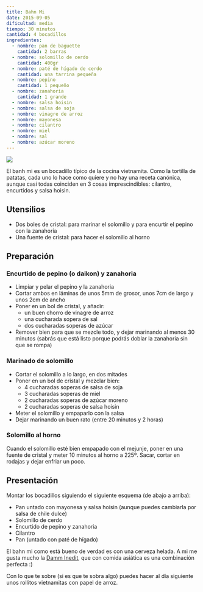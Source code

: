 ```yaml
---
title: Bahn Mi
date: 2015-09-05
dificultad: media
tiempo: 30 minutos
cantidad: 4 bocadillos
ingredientes:
  - nombre: pan de baguette
    cantidad: 2 barras
  - nombre: solomillo de cerdo
    cantidad: 400gr
  - nombre: paté de hígado de cerdo
    cantidad: una tarrina pequeña
  - nombre: pepino
    cantidad: 1 pequeño
  - nombre: zanahoria
    cantidad: 1 grande
  - nombre: salsa hoisin
  - nombre: salsa de soja
  - nombre: vinagre de arroz
  - nombre: mayonesa
  - nombre: cilantro
  - nombre: miel
  - nombre: sal
  - nombre: azúcar moreno
---
```


![](https://igcdn-photos-h-a.akamaihd.net/hphotos-ak-xaf1/t51.2885-15/11378140_1617343951884519_466218161_n.jpg)

El banh mi es un bocadillo típico de la cocina vietnamita. Como la tortilla de patatas, cada uno lo hace como quiere y no hay una receta canónica, aunque casi todas coinciden en 3 cosas imprescindibles: cilantro, encurtidos y salsa hoisin.

## Utensilios

- Dos boles de cristal: para marinar el solomillo y para encurtir el pepino con la zanahoria
- Una fuente de cristal: para hacer el solomillo al horno

## Preparación

### Encurtido de pepino (o daikon) y zanahoria

- Limpiar y pelar el pepino y la zanahoria
- Cortar ambos en láminas de unos 5mm de grosor, unos 7cm de largo y unos 2cm de ancho
- Poner en un bol de cristal, y añadir:
  - un buen chorro de vinagre de arroz
  - una cucharada sopera de sal
  - dos cucharadas soperas de azúcar
- Remover bien para que se mezcle todo, y dejar marinando al menos 30 minutos (sabrás que está listo porque podrás doblar la zanahoria sin que se rompa)

### Marinado de solomillo

- Cortar el solomillo a lo largo, en dos mitades
- Poner en un bol de cristal y mezclar bien:
  - 4 cucharadas soperas de salsa de soja
  - 3 cucharadas soperas de miel
  - 2 cucharadas soperas de azúcar moreno
  - 2 cucharadas soperas de salsa hoisin
- Meter el solomillo y empaparlo con la salsa
- Dejar marinando un buen rato (entre 20 minutos y 2 horas)

### Solomillo al horno

Cuando el solomillo esté bien empapado con el mejunje, poner en una fuente de cristal y meter 10 minutos al horno a 225º. Sacar, cortar en rodajas y dejar enfriar un poco.

## Presentación

Montar los bocadillos siguiendo el siguiente esquema (de abajo a arriba):

- Pan untado con mayonesa y salsa hoisin (aunque puedes cambiarla por salsa de chile dulce)
- Solomillo de cerdo
- Encurtido de pepino y zanahoria
- Cilantro
- Pan (untado con paté de hígado)

El bahn mi como está bueno de verdad es con una cerveza helada. A mi me gusta mucho la [Damm Inedit](http://www.ineditdamm.com), que con comida asiática es una combinación perfecta :)

Con lo que te sobre (si es que te sobra algo) puedes hacer al día siguiente unos rollitos vietnamitas con papel de arroz.
